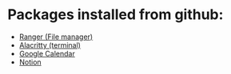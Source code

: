 # Packages installed from github:
- [Ranger (File manager)](https://github.com/ranger/ranger)
- [Alacritty (terminal)](https://github.com/alacritty/alacritty)
- [Google Calendar](https://github.com/klinker24/google-calendar-desktop)
- [Notion](https://github.com/puneetsl/lotion)